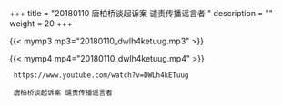 +++
title = "20180110  唐柏桥谈起诉案 谴责传播谣言者 "
description = ""
weight = 20
+++

{{< mymp3 mp3="20180110_dwlh4ketuug.mp3" >}}

{{< mymp4 mp4="20180110_dwlh4ketuug.mp4" >}}

     https://www.youtube.com/watch?v=DWLh4kETuug 
     
     唐柏桥谈起诉案 谴责传播谣言者 
